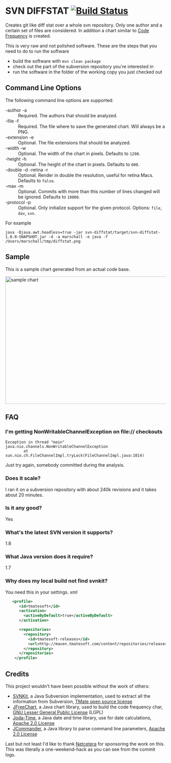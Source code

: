 SVN DIFFSTAT [![Build Status](https://secure.travis-ci.org/marschall/svn-diffstat.png?branch=master)](https://travis-ci.org/marschall/svn-diffstat)
============
Creates git like diff stat over a whole svn repository. Only one author and a certain set of files are considered. In addition a chart similar to [Code Frequency](https://github.com/blog/1093-introducing-the-new-github-graphs) is created.

This is very raw and not polished software. These are the steps that you need to do to run the software
* build the software with <code>mvn clean package</code>
* check out the part of the subversion repository you're interested in
* run the software in the folder of the working copy you just checked out

Command Line Options
--------------------
The following command line options are supported:
<dl>
	<dt>-author -a</dt>
	<dd>Required. The authors that should be analyzed.</dd>
	<dt>-file -f</dt>
	<dd>Required. The file where to save the generated chart. Will always be a PNG.</dd>
	<dt>-extension -e</dt>
	<dd>Optional. The file extensions that should be analyzed.</dd>
	<dt>-width -w</dt>
	<dd>Optional. The width of the chart in pixels. Defaults to <code>1200</code>.</dd>
	<dt>-height -h</dt>
	<dd>Optional. The height of the chart in pixels. Defaults to <code>600</code>.</dd>
	<dt>-double -d -retina -r</dt>
	<dd>Optional. Render in double the resolution, useful for retina Macs. Defaults to <code>false</code>.</dd>
	<dt>-max -m</dt>
	<dd>Optional. Commits with more than this number of lines changed will be ignored. Defaults to <code>10000</code>.</dd>
	<dt>-protocol -p</dt>
	<dd>Optional. Only initialize support for the given protocol. Options: <code>file</code>, <code>dav</code>, <code>svn</code>.</dd>
</dl>

For example

    java -Djava.awt.headless=true -jar svn-diffstat/target/svn-diffstat-1.0.0-SNAPSHOT.jar -d -a marschall -e java -f /Users/marschall/tmp/diffstat.png

Sample
------
This is a sample chart generated from an actual code base.

<img src="https://raw.github.com/marschall/svn-diffstat/master/src/site/sample.png" width="800" height="400" alt="sample chart"/>
    
FAQ
---

### I'm getting NonWritableChannelException on file:// checkouts
```
Exception in thread "main" java.nio.channels.NonWritableChannelException
        at sun.nio.ch.FileChannelImpl.tryLock(FileChannelImpl.java:1014)
```
Just try again, somebody committed during the analysis.

### Does it scale?
I ran it on a subversion repository with about 240k revisions and it takes about 20 minutes.

### Is it any good?
Yes

### What's the latest SVN version it supports?
1.8

### What Java version does it require?
1.7

### Why does my local build not find svnkit?
You need this in your settings. xml

```xml
   <profile>
      <id>tmatesoft</id>
      <activation>
        <activeByDefault>true</activeByDefault>
      </activation>

      <repositories>
        <repository>
          <id>tmatesoft-releases</id>
          <url>http://maven.tmatesoft.com/content/repositories/releases/</url>
        </repository>
      </repositories>
    </profile>
```

Credits
-------
This project wouldn't have been possible without the work of others:
* [SVNKit](http://svnkit.com/), a Java Subversion implementation, used to extract all the information from Subversion, [TMate open source license](http://svnkit.com/license.html)
* [JFreeChart](http://www.jfree.org/jfreechart/), a Java chart library, used to build the code frequency char, [GNU Lesser General Public License](http://www.gnu.org/licenses/lgpl.html) (LGPL)
* [Joda-Time](http://joda-time.sourceforge.net), a Java date and time library, use for date calculations, [Apache 2.0 License](http://joda-time.sourceforge.net/license.html)
* [JCommander](http://jcommander.org), a Java library to parse command line parameters, [Apache 2.0 License](https://github.com/cbeust/jcommander/blob/master/license.txt)

Last but not least I'd like to thank [Netcetera](https://github.com/netceteragroup) for sponsoring the work on this. This was literally a one-weekend-hack as you can see from the commit logs.

